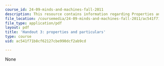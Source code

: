 ```yaml
---
course_id: 24-09-minds-and-machines-fall-2011
description: This resource contains information regarding Properties and Particulars.
file_location: /coursemedia/24-09-minds-and-machines-fall-2011/ac541f71b8cf62127cbe990dcf2ab9cd_MIT24_09F11_prop_partic.pdf
file_type: application/pdf
layout: pdf
title: 'Handout 3: properties and particulars'
type: course
uid: ac541f71b8cf62127cbe990dcf2ab9cd

---
```

None
